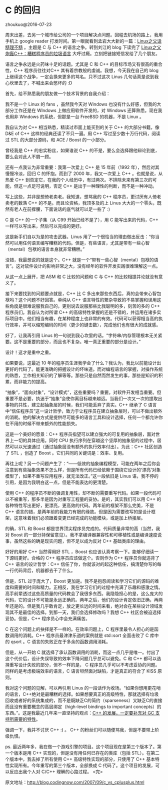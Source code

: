 # C 的回归

zhoukuo@2016-07-23

周末出差，去另一个城市给公司的一个项目解决点问题。回程去机场的路上，我用手机上 google reader 打发时间。第一眼就看到孟岩大大新的一篇：[Linux之父话糙理不糙](http://blog.csdn.net/myan/archive/2007/09/08/1777230.aspx) 。主题是 C 与 C++ 的语言之争。转到刘江的 blog 下读完了 [Linux之父炮轰C++：糟糕程序员的垃圾语言](http://blog.csdn.net/turingbook/archive/2007/09/07/1775488.aspx) 大呼过瘾。立刻把链接短信发给了几个朋友。

语言之争永远是火药味十足的话题。尤其是 C 和 C++ 的目标市场又有很高的重合性，C++ 程序员往往对C++ 其有着宗教般的虔诚。我想，今天我在自己的 blog 上继续这个战争，一定会换来更多的骂名。只不过这次 Linus 几句话真是说到我心坎里去了，不喊出来会憋坏的 :D

首先，给不熟悉我的朋友做一个技术背景的自我介绍：

我不是一个 Linux 的 fans ，虽然我今天对 Windows 也没有什么好感，但我的大部分工作还是在 WIndows 上做应用软件开发的，对 Windows 还算熟悉。现在我也用非 Windows 的系统，但那是一台 FreeBSD 的机器，不是 Linux 。

我自认为对 C++ 相当熟悉，精读过市面上能买到的关于 C++ 的大部分书籍，像 D&E of C++ 这样的经典还读了不只一遍。用 C++ 写过至少数十万行代码，阅读过 STL 的大部分源码，和 ACE / Boost 的一小部分。

曾经我是 C++ 的忠实粉丝，如果谁说 C++ 的不是，要么会选择跟他辩论到底，要么会对此人不屑一顾。

还有一点我认为非常重要：我第一次爱上 C++ 是 15 年前（1992 年），然后对其慢慢冷淡，回归 C 的怀抱。而到了 2000 年，我又一次爱上 C++ 。也就是说，从热爱 C++ 到否定它，在我的个人经历中，有过两次。不排除未来有第三次的可能，但这一点足可说明，否定 C++ 是出于一种理性的判断，而不是一种冲动。

写上这些，并非是想倚老卖老。我知道，想骂我的 C++ 程序员，更讨厌有人倚老卖老的数落 C++ 的不是。而且论资格，我顶多及的上 Linus 大大的一个零头，既然有老人在前撑腰，下面说话的底气就可以足一些了 :)

C 是 C++ 的一个子集（从 C99 开始已经不是了），用 C 能写出来的代码，C++ 一样可以写出来，然后可以完成的更好。

这是新手们自以为是的攻击武器。Linus 用了一个很恰当的理由做出反击：“你当然可以用任何语言编写糟糕的代码。但是，有些语言，尤其是带有一些心智（mental）包袱的语言本身就非常糟糕。”

没错，我最想说的就是这个。C++ 就是一个“带有一些心智（mental）包袱的语言”。这对软件设计的影响非常之大，没有经年的软件开发实践很难理解这一点。

从这一点上展开，把 ASM 和 C 比较的问题和 C 与 C++ 的比较相提并论就没有意义了。

接下来要找到的问题要点就是，C++ 比 C 多出来那些东西后，真的会带来心智包袱吗？这个问题不好回答。单纯从 C++ 语言特性的繁杂导致的不易掌握和误用这些角度是很难说服我自己的，更别说去说服那些比我聪明的多，刻苦的多的 C++ 程序员们。我自认为对所谓 C++ 的高级特性掌握的还是不错的，并运用在诸多实际项目中。他们相当有趣，在某种程度上也非常的有效。代码可以获得相当高的执行效率，并可以缩短编码的时间（更少的键击数），完成他们也有很大的成就感。

好了，让我再引用 Linus 的一句说到我心坎里的话。“字符串/内存管理根本无关紧要。这不是重要的部分，而且也不复杂。唯一真正重要的部分是设计。”

设计！这才是重中之重。

如果要说，这最近 10 年的程序员生涯我学会了什么？我认为，我比以前能设计出更好的代码了。能更准确的把握设计的坏味道。而对编程语言的掌握，对操作系统的熟悉，工作相关知识的了解等等。那些只是自然而然发生的事，那些是知识的积累，而非能力的提高。

“抽象”，“面向对象”，“设计模式”，这些重要吗？重要。对软件开发相当重要。但重要不是必要，执迷于“抽象”会使你离目标越来越远。当我们一次又一次的提取出事物的共性，建立起抽象层的时候，我们可能丢弃了真实。C++ 继承了 C 语言中“信任程序员”这一设计哲学，致力于让程序员在建立抽象层时，可以不做出额外的消耗。他的解决方式是提供尽可能多的语言工具和设计选择，任何一个都允许你在不用的时候不带来额外的性能损失。

这是一个美好的愿景：C++ 程序员指望可以建立强大的可复用的抽象层，面对世界上一切的具体应用。同时 CPU 执行序列在穿越这个坚厚的抽象层的过程中，居然可以以光速通过（通过抽象层没有额外的执行效率付出）。为此：C++ 社区创造了 STL ，创造了 Boost 。它们共同的关键词是：效率、复用。

再往上呢？另一个问题产生了：“——低效的抽象编程模型，可能在两年之后你会注意到有些抽象效果不怎么样，但是所有代码已经依赖于围绕它设计的‘漂亮’对象模型了，如果不重写应用程序，就无法改正。”这一段依旧是 Linus 语，我不停的引用，是因为我明白这一点，但是不能表达的更清楚。

使用 C++ 的程序员不断的强调复用性，却不断的需要重写代码。如果一段代码可以不被重写，那多半是因为对重写工程量的妥协。是的，其实我们可以用 C++ 的各种特性写出更好，更漂亮，更高效的代码。两年前的框架不那么完美，不是 C++ 语言的错，是两年前的我能力有限的缘故。但是因为需要改写的是设计框架，这意味着我们必须跟着变更已经完成的功能模块，或是加上桥接层。

的确，STL 和 Boost 都是世界顶尖程序员完成的。代码质量非常的高（当然，我对 Boost 的一部分持保留意见）。我不拿编译器兼容性和可移植性或是编译速度说事，虽然这些的确是现实问题，但不足以成为反对 C++ 基础类库的理由。

好好的用好 C++ 当然得用好 STL ，Boost 也应该认真考察一下。能够仔细读一下源码更好。合格的 C++ 程序员应该做这个。否则作为 C++ 程序员你就违背了 C++ 语言的设计哲学：C++ 信任了你，你就该对的起这种信任，搞清楚你写的每一行代码背后，机器都去干了什么。

但是，STL 过于庞大了，Boost 更加是。我不是抱怨阅读和学习它们的源码的难度和需要的时间和精力。正相反，我在学习它们的过程中充满了乐趣和感激之情。高手前辈透过这些高质量的代码教会了我很多东西。我隐隐担心的是，这么庞大的代码，它的设计不可能是永远正确的。两年之后，他们的设计肯定依旧正确，再两年还是的。但是我几乎敢肯定，放之更长远的时间来看，绝对会在某些设计领域发现其不是最佳的选择。到那一天，我们会选择修改吗？我想 C++ 社区会被迫选择妥协。但是，C++ 程序员心中会充满痛苦。

C 在这个问题上的抉择是不一样的。在效率问题上，C 程序里最令人担心的是函数调用的消耗。C++ 程序员最津津乐道的案例就是 std::sort 全面击败了 C 库中的 qsort 。C 语言的失败正在于多余的函数调用消耗。

但是，从一开始 C 就选择了承认函数调用的消耗，而这一点几乎是唯一。付出了这个代价后，设计失误导致的效率下降问题几乎总可以避免。C 和 C++ 都可以选择重写设计失败的部分，但不一样的是， C 程序员几乎可以不考虑妥协的问题。同样的是考虑极端效率的语言，C 语言坦然面对缺陷，才是真正的符合了 KISS 原则。

我对这个问题的见解，可以再引用 Linus 的一段话作为收场。“如果你想用更花哨的语言，C++绝对是最糟糕的选择。如果想要真正的高级特性，那就选择有垃圾回收或者好的系统集成的，而不是既缺乏C的简约（sparseness）又缺乏C的直接而且没有重要概念的高层绑定（high-level bindings to important concepts）的东西。”。这是我最近几年来一直坚持的观点：[C++ 的发展，一定要补充对 GC 支持所需要的特性](http://blog.codingnow.com/2007/07/cpp_0x_gc.html)。

强调一下，我并不讨厌 C++ :) 。 C++ 的粉丝们可以随便骂我，但是不要带上阶级仇恨。

ps. 最近两年多，我在做一个游戏引擎的项目。这个项目现在是第三个版本了。第一个版本是用 C++ 实现的，但是没有用任何已存在的类库（包括 STL）。在第二个版本中，我去掉了所有使用 C++ 高级特性实现的部分，只使用了 C++ 基本特性实现所有。今年重写的第三个版本，全部换成 C 代码了。这个项目的发展，可以反应出我个人对 C/C++ 理解的心路过程。
<完>

原文地址：http://blog.codingnow.com/2007/09/c_vs_cplusplus.html